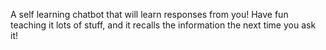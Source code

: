 A self learning chatbot that will learn responses from you! Have fun teaching it lots of stuff, and it recalls the information the next time you ask it!
